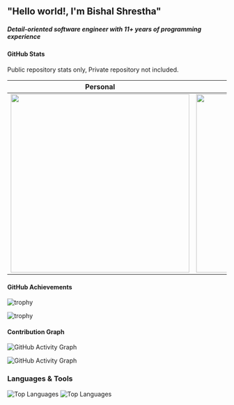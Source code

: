 ## "Hello world!, I'm Bishal Shrestha"

##### Detail-oriented software engineer with 11+ years of programming experience

#### GitHub Stats 
<span>Public repository stats only, Private repository not included. </span>

|                                                                                        Personal                                                                                         |                                                                                          Work                                                                                          |
| :-------------------------------------------------------------------------------------------------------------------------------------------------------------------------------------: | :------------------------------------------------------------------------------------------------------------------------------------------------------------------------------------: |
| <img src="https://github-readme-stats.vercel.app/api?username=shrestha-bishal&show_icons=true&theme=radical&hide_border=true&count_private=true&include_all_commits=true" width="410"/> | <img src="https://github-readme-stats.vercel.app/api?username=bigtyre-bishal&show_icons=true&theme=radical&hide_border=true&count_private=true&include_all_commits=true" width="410"/> |
#### GitHub Achievements

![trophy](https://github-profile-trophy.vercel.app/?username=shrestha-bishal&theme=radical&no-frame=true&margin-w=15)

![trophy](https://github-profile-trophy.vercel.app/?username=bigtyre-bishal&theme=radical&no-frame=true&margin-w=15)
#### Contribution Graph
![GitHub Activity Graph](https://github-readme-activity-graph.vercel.app/graph?username=bigtyre-bishal&theme=radical&hide_border=true)

![GitHub Activity Graph](https://github-readme-activity-graph.vercel.app/graph?username=shrestha-bishal&theme=radical&hide_border=true)
### Languages & Tools 
![Top Languages](https://github-readme-stats.vercel.app/api/top-langs/?username=shrestha-bishal&layout=compact&theme=radical&hide_border=true) 
![Top Languages](https://github-readme-stats.vercel.app/api/top-langs/?username=bigtyre-bishal&layout=compact&theme=radical&hide_border=true) 
